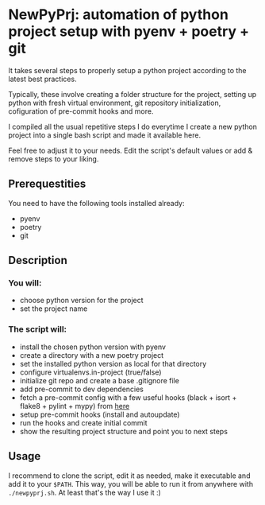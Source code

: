 # NewPyPrj: automation of python project setup with pyenv + poetry + git

It takes several steps to properly setup a python project according to the latest best practices. 

Typically, these involve creating a folder structure for the project, setting up python with fresh virtual environment, git repository initialization, cofiguration of pre-commit hooks and more.  

I compiled all the usual repetitive steps I do everytime I create a new python project into a single bash script and made it available here.

Feel free to adjust it to your needs. Edit the script's default values or add & remove steps to your liking.


## Prerequestities

You need to have the following tools installed already:
* pyenv
* poetry
* git 


## Description

### You will:
* choose python version for the project
* set the project name

### The script will:
* install the chosen python version with pyenv
* create a directory with a new poetry project 
* set the installed python version as local for that directory
* configure virtualenvs.in-project (true/false)
* initialize git repo and create a base .gitignore file
* add pre-commit to dev dependencies
* fetch a pre-commit config with a few useful hooks (black + isort + flake8 + pylint + mypy) from [here](https://github.com/kuchynkm/pre-commit-hooks-template.git)
* setup pre-commit hooks (install and autoupdate)
* run the hooks and create initial commit
* show the resulting project structure and point you to next steps


## Usage
I recommend to clone the script, edit it as needed, make it executable and add it to your `$PATH`.
This way, you will be able to run it from anywhere with `./newpyprj.sh`. At least that's the way I use it :)